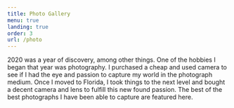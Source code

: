 ```yaml
---
title: Photo Gallery
menu: true
landing: true
order: 3
url: /photo
---
```

2020 was a year of discovery, among other things. One of the hobbies I began that year was photography. I purchased a cheap and used camera to see if I had the eye and passion to capture my world in the photograph  medium. Once I moved to Florida, I took things to the next level and bought a decent camera and lens to fulfill this new found passion. The best of the best photographs I have been able to capture are featured here.